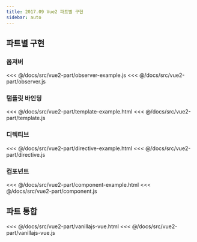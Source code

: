 ```yaml
---
title: 2017.09 Vue2 파트별 구현
sidebar: auto
---
```


## 파트별 구현
### 옵져버
<<< @/docs/src/vue2-part/observer-example.js
<<< @/docs/src/vue2-part/observer.js

### 탬플릿 바인딩
<<< @/docs/src/vue2-part/template-example.html
<<< @/docs/src/vue2-part/template.js

### 디렉티브
<<< @/docs/src/vue2-part/directive-example.html
<<< @/docs/src/vue2-part/directive.js

### 컴포넌트
<<< @/docs/src/vue2-part/component-example.html
<<< @/docs/src/vue2-part/component.js

## 파트 통합
<<< @/docs/src/vue2-part/vanillajs-vue.html
<<< @/docs/src/vue2-part/vanillajs-vue.js
